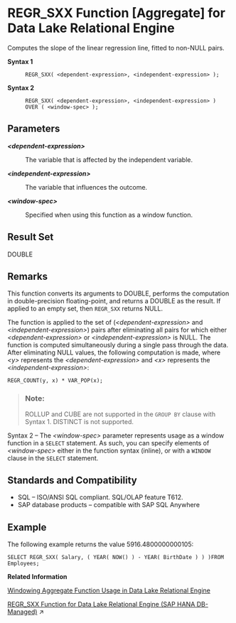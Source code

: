 <!-- loioa576c83284f21015b9d5bbf81742e83a -->

# REGR\_SXX Function \[Aggregate\] for Data Lake Relational Engine

Computes the slope of the linear regression line, fitted to non-NULL pairs.




<dl>
<dt><b>

Syntax 1

</b></dt>
<dd>

```
REGR_SXX( <dependent-expression>, <independent-expression> );
```



</dd><dt><b>

Syntax 2

</b></dt>
<dd>

```
REGR_SXX( <dependent-expression>, <independent-expression> )
OVER ( <window-spec> );
```



</dd>
</dl>



<a name="loioa576c83284f21015b9d5bbf81742e83a__REGR_SXX_parm1"/>

## Parameters


<dl>
<dt><b>

*<dependent-expression\>*

</b></dt>
<dd>

The variable that is affected by the independent variable.



</dd><dt><b>

*<independent-expression\>*

</b></dt>
<dd>

The variable that influences the outcome.



</dd><dt><b>

*<window-spec\>*

</b></dt>
<dd>

Specified when using this function as a window function.



</dd>
</dl>



<a name="loioa576c83284f21015b9d5bbf81742e83a__REGR_SXX_returns1"/>

## Result Set

DOUBLE



<a name="loioa576c83284f21015b9d5bbf81742e83a__REGR_SXX_remarks1"/>

## Remarks

This function converts its arguments to DOUBLE, performs the computation in double-precision floating-point, and returns a DOUBLE as the result. If applied to an empty set, then `REGR_SXX` returns NULL.

The function is applied to the set of \(*<dependent-expression\>* and *<independent-expression\>*\) pairs after eliminating all pairs for which either *<dependent-expression\>* or *<independent-expression\>* is NULL. The function is computed simultaneously during a single pass through the data. After eliminating NULL values, the following computation is made, where *<y\>* represents the *<dependent-expression\>* and *<x\>* represents the *<independent-expression\>*:

```
REGR_COUNT(y, x) * VAR_POP(x);
```

> ### Note:  
> ROLLUP and CUBE are not supported in the `GROUP BY` clause with Syntax 1. DISTINCT is not supported.

Syntax 2 – The *<window-spec\>* parameter represents usage as a window function in a `SELECT` statement. As such, you can specify elements of *<window-spec\>* either in the function syntax \(inline\), or with a `WINDOW` clause in the `SELECT` statement.



<a name="loioa576c83284f21015b9d5bbf81742e83a__REGR_SXX_standards1"/>

## Standards and Compatibility

-   SQL – ISO/ANSI SQL compliant. SQL/OLAP feature T612.
-   SAP database products – compatible with SAP SQL Anywhere



<a name="loioa576c83284f21015b9d5bbf81742e83a__REGR_SXX_example1"/>

## Example

The following example returns the value 5916.4800000000105:

```
SELECT REGR_SXX( Salary, ( YEAR( NOW() ) - YEAR( BirthDate ) ) )FROM Employees;
```

**Related Information**  


[Windowing Aggregate Function Usage in Data Lake Relational Engine](windowing-aggregate-function-usage-in-data-lake-relational-engine-a527f35.md "A major feature of the ISO/ANSI SQL extensions for OLAP is a construct called a window.")

[REGR_SXX Function for Data Lake Relational Engine (SAP HANA DB-Managed)](https://help.sap.com/viewer/a898e08b84f21015969fa437e89860c8/2023_4_QRC/en-US/9bf778da26ef494686fbbecf7f2790b3.html "Computes the slope of the linear regression line, fitted to non-NULL pairs.") :arrow_upper_right:

